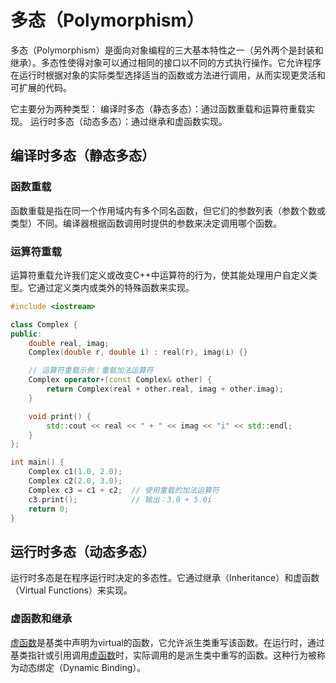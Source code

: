 # 多态（Polymorphism）

多态（Polymorphism）是面向对象编程的三大基本特性之一（另外两个是封装和继承）。多态性使得对象可以通过相同的接口以不同的方式执行操作。它允许程序在运行时根据对象的实际类型选择适当的函数或方法进行调用，从而实现更灵活和可扩展的代码。

它主要分为两种类型：
编译时多态（静态多态）：通过函数重载和运算符重载实现。
运行时多态（动态多态）：通过继承和虚函数实现。

## 编译时多态（静态多态）

### 函数重载

函数重载是指在同一个作用域内有多个同名函数，但它们的参数列表（参数个数或类型）不同。编译器根据函数调用时提供的参数来决定调用哪个函数。

### 运算符重载

运算符重载允许我们定义或改变C++中运算符的行为，使其能处理用户自定义类型。它通过定义类内或类外的特殊函数来实现。

```C++
#include <iostream>

class Complex {
public:
    double real, imag;
    Complex(double r, double i) : real(r), imag(i) {}

    // 运算符重载示例：重载加法运算符
    Complex operator+(const Complex& other) {
        return Complex(real + other.real, imag + other.imag);
    }

    void print() {
        std::cout << real << " + " << imag << "i" << std::endl;
    }
};

int main() {
    Complex c1(1.0, 2.0);
    Complex c2(2.0, 3.0);
    Complex c3 = c1 + c2;  // 使用重载的加法运算符
    c3.print();            // 输出：3.0 + 5.0i
    return 0;
}
```

## 运行时多态（动态多态）

运行时多态是在程序运行时决定的多态性。它通过继承（Inheritance）和虚函数（Virtual Functions）来实现。

### 虚函数和继承

[虚函数](./虚函数.md)是基类中声明为virtual的函数，它允许派生类重写该函数。在运行时，通过基类指针或引用调用[虚函数](./虚函数.md)时，实际调用的是派生类中重写的函数。这种行为被称为动态绑定（Dynamic Binding）。

